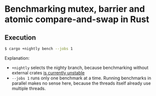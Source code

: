 # Benchmarking mutex, barrier and atomic compare-and-swap in Rust


## Execution

```bash
$ cargo +nightly bench --jobs 1
```

Explanation:

- `+nightly` selects the nighty branch, because benchmarking without external crates [is currently unstable](https://doc.rust-lang.org/cargo/commands/cargo-bench.html)
- `--jobs 1` runs only one benchmark at a time. Running benchmarks in parallel makes no sense here, because the threads itself already use multiple threads.